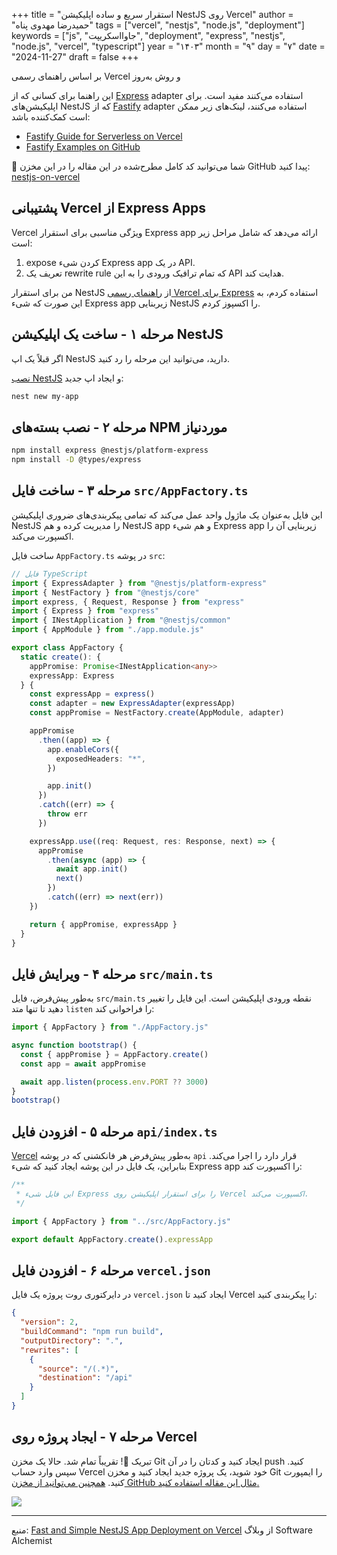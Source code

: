 +++
title = "استقرار سریع و ساده اپلیکیشن NestJS روی Vercel"
author = "حمیدرضا مهدوی پناه"
tags = ["vercel", "nestjs", "node.js", "deployment"]
keywords = ["js", "جاوااسکریپت", "deployment", "express", "nestjs", "node.js", "vercel", "typescript"]
year = "۱۴۰۳"
month = "۹"
day = "۷" 
date = "2024-11-27"
draft = false
+++

بر اساس راهنمای رسمی Vercel و روش به‌روز

<!--more-->

این راهنما برای کسانی که از [Express](https://expressjs.com/) adapter استفاده می‌کنند مفید است. برای اپلیکیشن‌های NestJS که از [Fastify](https://fastify.dev/) adapter استفاده می‌کنند، لینک‌های زیر ممکن است کمک‌کننده باشد:

- [Fastify Guide for Serverless on Vercel](https://fastify.dev/docs/latest/Guides/Serverless/#vercel)
- [Fastify Examples on GitHub](https://github.com/vercel/examples/tree/main/starter/fastify)

🚀 شما می‌توانید کد کامل مطرح‌شده در این مقاله را در این مخزن GitHub پیدا کنید: [nestjs-on-vercel](https://github.com/mahdavipanah/nestjs-on-vercel)

## پشتیبانی Vercel از Express Apps

Vercel ویژگی مناسبی برای استقرار Express app ارائه می‌دهد که شامل مراحل زیر است:

1. expose کردن شیء Express app در یک API.
2. تعریف یک rewrite rule که تمام ترافیک ورودی را به این API هدایت کند.

من برای استقرار NestJS از [راهنمای رسمی Vercel برای Express](https://vercel.com/guides/using-express-with-vercel) استفاده کردم، به این صورت که شیء Express app زیربنایی NestJS را اکسپوز کردم.

## مرحله ۱ - ساخت یک اپلیکیشن NestJS

اگر قبلاً یک اپ NestJS دارید، می‌توانید این مرحله را رد کنید.

[نصب NestJS](https://docs.nestjs.com/first-steps) و ایجاد اپ جدید:

```bash
nest new my-app
```

## مرحله ۲ - نصب بسته‌های NPM موردنیاز

```bash
npm install express @nestjs/platform-express
npm install -D @types/express
```

## مرحله ۳ - ساخت فایل `src/AppFactory.ts`

این فایل به‌عنوان یک ماژول واحد عمل می‌کند که تمامی پیکربندی‌های ضروری اپلیکیشن NestJS را مدیریت کرده و هم NestJS app و هم شیء Express app زیربنایی آن را اکسپورت می‌کند.

ساخت فایل `AppFactory.ts` در پوشه `src`:

```typescript
// فایل TypeScript
import { ExpressAdapter } from "@nestjs/platform-express"
import { NestFactory } from "@nestjs/core"
import express, { Request, Response } from "express"
import { Express } from "express"
import { INestApplication } from "@nestjs/common"
import { AppModule } from "./app.module.js"

export class AppFactory {
  static create(): {
    appPromise: Promise<INestApplication<any>>
    expressApp: Express
  } {
    const expressApp = express()
    const adapter = new ExpressAdapter(expressApp)
    const appPromise = NestFactory.create(AppModule, adapter)

    appPromise
      .then((app) => {
        app.enableCors({
          exposedHeaders: "*",
        })

        app.init()
      })
      .catch((err) => {
        throw err
      })

    expressApp.use((req: Request, res: Response, next) => {
      appPromise
        .then(async (app) => {
          await app.init()
          next()
        })
        .catch((err) => next(err))
    })

    return { appPromise, expressApp }
  }
}
```

## مرحله ۴ - ویرایش فایل `src/main.ts`

به‌طور پیش‌فرض، فایل `src/main.ts` نقطه ورودی اپلیکیشن است. این فایل را تغییر دهید تا تنها متد `listen` را فراخوانی کند:

```typescript
import { AppFactory } from "./AppFactory.js"

async function bootstrap() {
  const { appPromise } = AppFactory.create()
  const app = await appPromise

  await app.listen(process.env.PORT ?? 3000)
}
bootstrap()
```

## مرحله ۵ - افزودن فایل `api/index.ts`

[Vercel](https://vercel.com/docs/functions/runtimes/node-js) به‌طور پیش‌فرض هر فانکشنی که در پوشه `api` قرار دارد را اجرا می‌کند. بنابراین، یک فایل در این پوشه ایجاد کنید که شیء Express app را اکسپورت کند:

```typescript
/**
 * این فایل شیء Express را برای استقرار اپلیکیشن روی Vercel اکسپورت می‌کند.
 */

import { AppFactory } from "../src/AppFactory.js"

export default AppFactory.create().expressApp
```

## مرحله ۶ - افزودن فایل `vercel.json`

در دایرکتوری روت پروژه یک فایل `vercel.json` ایجاد کنید تا Vercel را پیکربندی کنید:

```json
{
  "version": 2,
  "buildCommand": "npm run build",
  "outputDirectory": ".",
  "rewrites": [
    {
      "source": "/(.*)",
      "destination": "/api"
    }
  ]
}
```

## مرحله ۷ - ایجاد پروژه روی Vercel

تبریک 🎉! تقریباً تمام شد. حالا یک مخزن Git ایجاد کنید و کدتان را در آن push کنید. سپس وارد حساب Vercel خود شوید، یک پروژه جدید ایجاد کنید و مخزن Git را ایمپورت کنید. [همچنین می‌توانید از مخزن GitHub مثال این مقاله استفاده کنید.](https://github.com/mahdavipanah/nestjs-on-vercel)

![](https://cdn.hashnode.com/res/hashnode/image/upload/v1732642786627/ff53c571-d062-486f-9ba0-db195dfb7b93.png)

---

منبع:
[Fast and Simple NestJS App Deployment on Vercel](https://hamidreza.tech/nestjs-on-vercel)
از وبلاگ Software Alchemist
